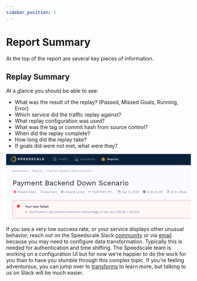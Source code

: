 ```yaml
---
sidebar_position: 1
---
```


# Report Summary

At the top of the report are several key pieces of information.

## Replay Summary <a href="#replay-summary" id="replay-summary"></a>

At a glance you should be able to see:

* What was the result of the replay? (Passed, Missed Goals, Running, Error)
* Which service did the traffic replay against?
* What replay configuration was used?
* What was the tag or commit hash from source control?
* When did the replay complete?
* How long did the replay take?
* If goals did were not met, what were they?

![Summary](./screen-shot-2021-08-13-at-11.38.53-am.png)

If you see a very low success rate, or your service displays other unusual behavior, reach out on the Speedscale Slack [community](http://slack.speedscale.com) or via [email](mailto:support@speedscale.com) because you may need to configure data transformation. Typically this is needed for authentication and time shifting. The Speedscale team is working on a configuration UI but for now we're happier to do the work for you than to have you stumble through this complex topic. If you're feeling adventurous, you can jump over to [transforms](../../configuration/transform-traffic/README.md) to learn more, but talking to us on Slack will be much easier.
